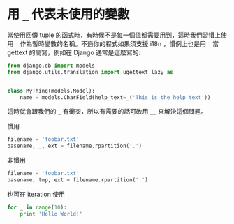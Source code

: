 # 用 `_` 代表未使用的變數

當使用回傳 tuple 的函式時，有時候不是每一個值都需要用到，這時我們習慣上使用 `_` 作為暫時變數的名稱。不過你的程式如果須支援 i18n ，慣例上也是用 `_` 當 gettext 的簡寫，例如在 Django 通常是這麼寫的:

```python
from django.db import models
from django.utils.translation import ugettext_lazy as _


class MyThing(models.Model):
    name = models.CharField(help_text=_('This is the help text'))
```

這時就會跟我們的 `_` 有衝突，所以有需要的話可改用 `__` 來解決這個問題。

慣用

```python
filename = 'foobar.txt'
basename, _, ext = filename.rpartition('.')
```

非慣用

```python
filename = 'foobar.txt'
basename, tmp, ext = filename.rpartition('.')
```

也可在 iteration 使用

```python
for _ in range(10):
    print 'Hello World!'
```
